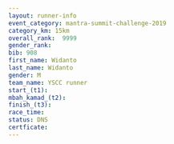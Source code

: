 ```yaml
---
layout: runner-info 
event_category: mantra-summit-challenge-2019 
category_km: 15km 
overall_rank:  9999
gender_rank: 
bib: 908
first_name: Widanto
last_name: Widanto
gender: M
team_name: YSCC runner
start_(t1): 
mbah_kamad_(t2): 
finish_(t3): 
race_time: 
status: DNS
certficate: 
---
```

